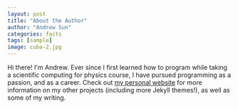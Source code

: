 ```yaml
---
layout: post
title: "About the Author"
author: "Andrew Sun"
categories: facts
tags: [sample]
image: cuba-2.jpg
---
```


Hi there! I'm Andrew. Ever since I first learned how to program while taking a scientific computing for physics course, I have pursued programming as a passion, and as a career. Check out [my personal website](https://www.lenpaul.com/) for more information on my other projects (including more Jekyll themes!), as well as some of my writing.
